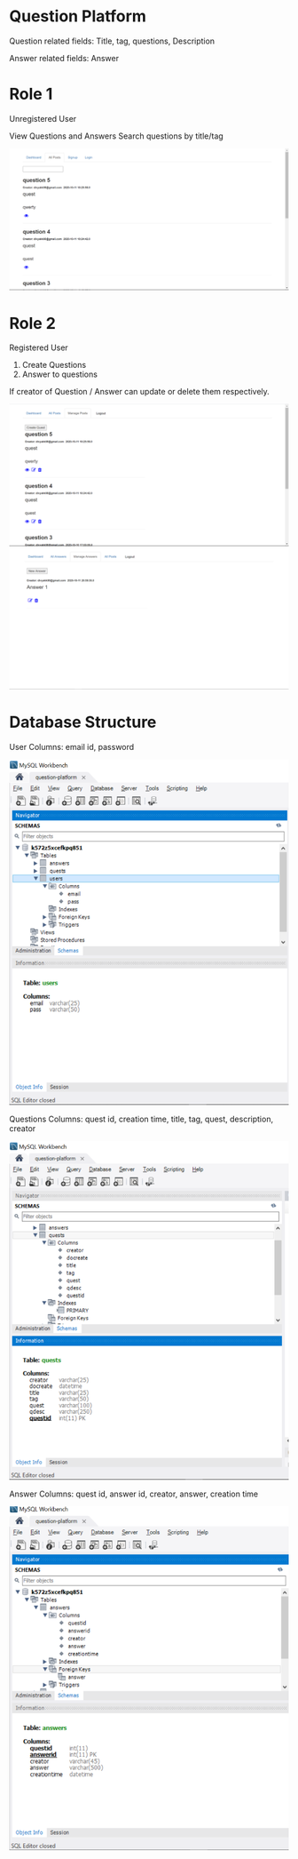 # Question Platform

Question related fields: Title, tag, questions, Description
 
Answer related fields: Answer

# Role 1

Unregistered User

View Questions and Answers
Search questions by title/tag

![](images/user.png)


# Role 2

Registered User

1. Create Questions
2. Answer to questions

 If creator of Question / Answer can update or delete them respectively.
 
 ![](images/Managequests.png)
 ![](images/Manageanswers.png)
 
 # Database Structure
 
 User
 Columns: email id, password
 
 ![](images/usertable.png)
 
 Questions
 Columns: quest id, creation time, title, tag, quest, description, creator
 
 ![](images/questtable.png)
 
 Answer 
 Columns: quest id, answer id, creator, answer, creation time
 
 ![](images/answertable.png)
 

 
